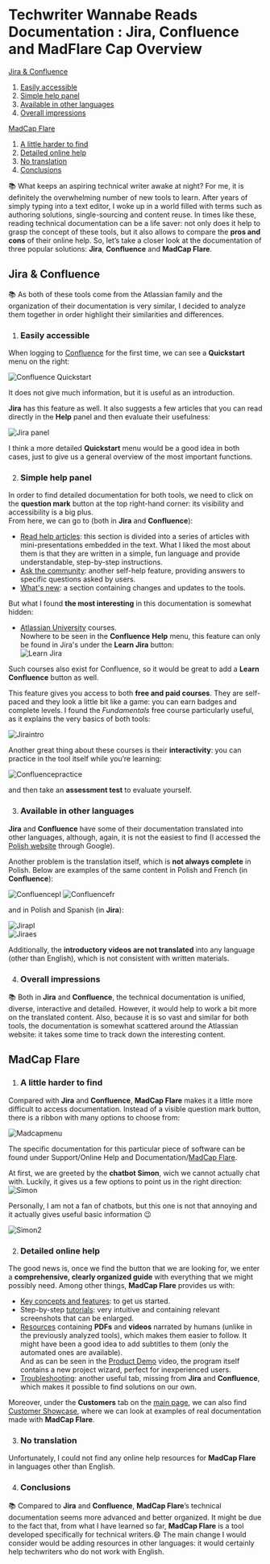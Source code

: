 # **Techwriter Wannabe Reads Documentation : Jira, Confluence and MadFlare Cap Overview**


   [Jira & Confluence](#jira--confluence)  
   1. [Easily accessible](#easily-accessible)
   2. [Simple help panel](#simple-help-panel)
   3. [Available in other languages](#available-in-other-languages)
   4. [Overall impressions](#overall-impressions)  
   
   [MadCap Flare](#madcap-flare)  
   1. [A little harder to find](#a-little-harder-to-find)
   2. [Detailed online help](#detailed-online-help)
   3. [No translation](#no-translation)
   4. [Conclusions](#conclusions)

📚 What keeps an aspiring technical writer awake at night? For me, it is definitely the overwhelming number of new tools to learn. After years of simply typing into a text editor, I woke up in a world filled with terms such as authoring solutions, single-sourcing and content reuse. In times like these, reading technical documentation can be a life saver: not only does it help to grasp the concept of these tools, but it also allows to compare the **pros and cons** of their online help. So, let’s take a closer look at the documentation of three popular solutions: **Jira**, **Confluence** and **MadCap Flare**.

## Jira & Confluence
 
📚 As both of these tools come from the Atlassian family and the organization of their documentation is very similar, I decided to analyze them together in order highlight their similarities and differences. 

1. ### **Easily accessible** 

 When logging to [Confluence](https://techcommvistula.atlassian.net/wiki/spaces/TECHCOMMVI/overview) for the first time, we can see a **Quickstart** menu on the right:  

 ![Confluence Quickstart](confluence1.jpeg)  

 It does not give much information, but it is useful as an introduction.  

 **Jira** has this feature as well. It also suggests a few articles that you can read directly in the **Help** panel and then evaluate their usefulness:  

 ![Jira panel](jira2.jpeg)

 I think a more detailed **Quickstart** menu would be a good idea in both cases, just to give us a general overview of the most important functions.

2. ### **Simple help panel**  

 In order to find detailed documentation for both tools, we need to click on the **question mark** button at the top right-hand corner: its visibility and accessibility is a big plus.  
 From here, we can go to (both in **Jira** and **Confluence**):  
 * [Read help articles](https://support.atlassian.com/confluence-cloud/resources/): this section is divided into a series of articles with mini-presentations embedded in the text. What I liked the most about them is that they are written in a simple, fun language and provide understandable, step-by-step instructions.  
 * [Ask the community](https://community.atlassian.com/t5/Confluence/ct-p/confluence): another self-help feature, providing answers to specific questions asked by users.  
 * [What's new](https://confluence.atlassian.com/cloud/blog): a section containing changes and updates to the tools.  

 But what I found **the most interesting** in this documentation is somewhat hidden: 
 * [Atlassian University](https://university.atlassian.com/student/catalog) courses.  
  Nowhere to be seen in the **Confluence** **Help** menu, this feature can only be found in Jira's under the **Learn Jira** button:  
 ![Learn Jira](jira3.jpeg)  

 Such courses also exist for Confluence, so it would be great to add a **Learn Confluence** button as well.  

 This feature gives you access to both **free and paid courses**. They are self-paced and they look a little bit like a game: you can earn badges and complete levels. I found the *Fundamentals* free course particularly useful, as it explains the very basics of both tools:  

 ![Jiraintro](jira1.jpeg)  


 Another great thing about these courses is their **interactivity**: you can practice in the tool itself while you’re learning:

 ![Confluencepractice](confluence2.jpeg)  


 and then take an **assessment test** to evaluate yourself.  

3. ### **Available in other languages**  

 **Jira** and **Confluence** have some of their documentation translated into other languages, although, again, it is not the easiest to find (I accessed the [Polish website](https://www.atlassian.com/pl/software/confluence) through Google).  

 Another problem is the translation itself, which is **not always complete** in Polish. Below are examples of the same content in Polish and French (in **Confluence**):  

 ![Confluencepl](confluencepl.jpeg)
 ![Confluencefr](confluencefr.jpeg)  

 and in Polish and Spanish (in **Jira**):  

 ![Jirapl](jirapl.jpeg)  
 ![Jiraes](jiraesp.jpeg)  

 Additionally, the **introductory videos are not translated** into any language (other than English), which is not consistent with written materials.  

4. ### **Overall impressions**
   
 📚 Both in **Jira** and **Confluence**, the technical documentation is unified, diverse, interactive and detailed. However, it would help to work a bit more on the translated content. Also, because it is so vast and similar for both tools, the documentation is somewhat scattered around the Atlassian website: it takes some time to track down the interesting content.  

  

## MadCap Flare  

1. ### **A little harder to find**  

Compared with **Jira** and **Confluence**, **MadCap Flare** makes it a little more difficult to access documentation. Instead of a visible question mark button, there is a ribbon with many options to choose from:  

![Madcapmenu](madcap3.jpeg)  

The specific documentation for this particular piece of software can be found under Support/Online Help and Documentation/[MadCap Flare](https://help.madcapsoftware.com/flare2021r2/Content/Flare/Introduction/Home.htm).  

At first, we are greeted by the **chatbot Simon**, wich we cannot actually chat with. Luckily, it gives us a few options to point us in the right direction:  
![Simon](madcap2.jpeg)  

Personally, I am not a fan of chatbots, but this one is not that annoying and it actually gives useful basic information 😉 

![Simon2](madcap1.jpeg)  
  

2. ### **Detailed online help**  

The good news is, once we find the button that we are looking for, we enter a **comprehensive, clearly organized guide** with everything that we might possibly need. Among other things, **MadCap Flare** provides us with:
* [Key concepts and features](https://help.madcapsoftware.com/flare2021r2/Content/Flare/Introduction/Features/Key-Features.htm): to get us started.   
* Step-by-step [tutorials](https://help.madcapsoftware.com/flare2021r2/Content/Flare/Tutorials/Tutorials.htm): very intuitive and containing relevant screenshots that can be enlarged.  
* [Resources](https://help.madcapsoftware.com/flare2021r2/Content/Flare/Introduction/Resources.htm) containing **PDFs** and **videos** narrated by humans (unlike in the previously analyzed tools), which makes them easier to follow. It might have been a good idea to add subtitles to them (only the automated ones are available).  
And as can be seen in the [Product Demo](https://www.madcapsoftware.com/videos/flare/product-demo-an-overview-of-madcap-flare/#content) video, the program itself contains a new project wizard, perfect for inexperienced users.  
* [Troubleshooting](https://help.madcapsoftware.com/flare2021r2/Content/Flare/Troubleshooting/Troubleshooting.htm): another useful tab, missing from **Jira** and **Confluence**, which makes it possible to find solutions on our own.  

Moreover, under the **Customers** tab on the [main page](https://www.madcapsoftware.com), we can also find [Customer Showcase](https://www.madcapsoftware.com/customers/customer-showcase/), where we can look at examples of real documentation made with **MadCap Flare**.  

3. ### **No translation**  

Unfortunately, I could not find any online help resources for **MadCap Flare** in languages other than English.  

4. ### **Conclusions**  

📚 Compared to **Jira** and **Confluence**, **MadCap Flare**’s technical documentation seems more advanced and better organized. It might be due to the fact that, from what I have learned so far, **MadCap Flare** is a tool developed specifically for technical writers.😄 The main change I would consider would be adding resources in other languages: it would certainly help techwriters who do not work with English.  

